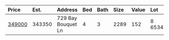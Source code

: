 | Price      | Est.   | Address            | Bed | Bath | Size | Value | Lot    | Unit | Year | Link                                                                     |
| :--------- | :----- | :----------------- | :-- | :--- | :--- | :---- | :----- | :--- | :--- | :----------------------------------------------------------------------- |
| [349000]() | 343350 | 729 Bay Bouquet Ln | 4   | 3    | 2289 | 152   | 8 6534 | Sqft | 2011 | https://www.movoto.com/home/729-bay-bouquet-ln-apex-nc-27523-413_2335814 |